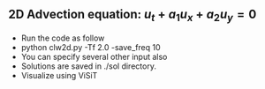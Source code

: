 ## 2D Advection equation: $u_t + a_1 u_x + a_2 u_y = 0$

- Run the code as follow
- python clw2d.py -Tf 2.0 -save_freq 10
- You can specify several other input also
- Solutions are saved in ./sol directory.
- Visualize using ViSiT
